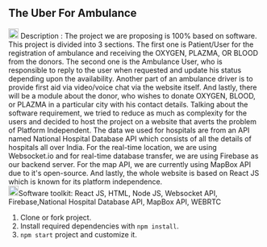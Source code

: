 <article class="markdown-body entry-content container-lg" itemprop="text"><p><a target="_blank" rel="noopener noreferrer" href="https://user-images.githubusercontent.com/76579213/119385390-af534480-bce3-11eb-843c-0100fb13ea90.png"></a></p>
<h2>The Uber For Ambulance</h2>
<p>
<g-emoji class="g-emoji" alias="star" fallback-src="https://github.githubassets.com/images/icons/emoji/unicode/2b50.png"><img class="emoji" alt="star" height="20" width="20" src="https://github.githubassets.com/images/icons/emoji/unicode/2b50.png"></g-emoji> Description : The project we are proposing is 100% based on software. This project is divided into 3 sections. The first one is Patient/User for the registration of ambulance and receiving the OXYGEN, PLAZMA, OR BLOOD from the donors. The second one is the Ambulance User, who is responsible to reply to the user when requested and update his status depending upon the availability. Another part of an ambulance driver is to provide first aid via video/voice chat via the website itself. And lastly, there will be a module about the donor, who wishes to donate OXYGEN, BLOOD, or PLAZMA in a particular city with his contact details. Talking about the software requirement, we tried to reduce as much as complexity for the users and decided to host the project on a website that averts the problem of Platform Independent. The data we used for hospitals are from an API named National Hospital Database API which consists of all the details of hospitals all over India. For the real-time location, we are using Websocket.io and for real-time database transfer, we are using Firebase as our backend server. For the map API, we are currently using MapBox API due to it's open-source. And lastly, the whole website is based on React JS which is known for its platform independence.
 <br> <g-emoji class="g-emoji" alias="star" fallback-src="https://github.githubassets.com/images/icons/emoji/unicode/2b50.png"><img class="emoji" alt="star" height="20" width="20" src="https://github.githubassets.com/images/icons/emoji/unicode/2b50.png"></g-emoji>Software toolkit: React JS, HTML, Node JS, Websocket API, Firebase,National Hospital Database API, MapBox API, WEBRTC
</p>
<ol>
<li>Clone or fork project.</li>
<li>Install required dependencies with <code>npm install</code>.</li>
<li><code>npm start</code> project and customize it.</li>
</ol>
</article>
